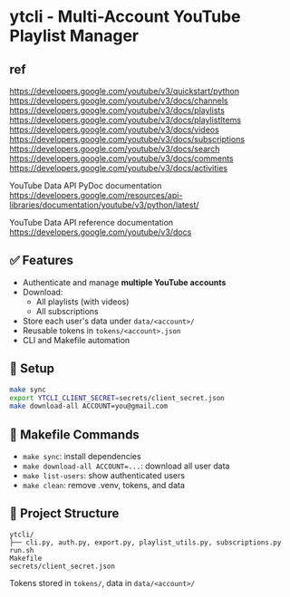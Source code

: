 # ytcli - Multi-Account YouTube Playlist Manager

## ref
https://developers.google.com/youtube/v3/quickstart/python
    https://developers.google.com/youtube/v3/docs/channels
    https://developers.google.com/youtube/v3/docs/playlists
    https://developers.google.com/youtube/v3/docs/playlistItems
    https://developers.google.com/youtube/v3/docs/videos
    https://developers.google.com/youtube/v3/docs/subscriptions
    https://developers.google.com/youtube/v3/docs/search
    https://developers.google.com/youtube/v3/docs/comments
    https://developers.google.com/youtube/v3/docs/activities

YouTube Data API PyDoc documentation      
    https://developers.google.com/resources/api-libraries/documentation/youtube/v3/python/latest/

YouTube Data API reference documentation 
    https://developers.google.com/youtube/v3/docs

## ✅ Features

- Authenticate and manage **multiple YouTube accounts**
- Download:
  - All playlists (with videos)
  - All subscriptions
- Store each user's data under `data/<account>/`
- Reusable tokens in `tokens/<account>.json`
- CLI and Makefile automation

## 🚀 Setup

```bash
make sync
export YTCLI_CLIENT_SECRET=secrets/client_secret.json
make download-all ACCOUNT=you@gmail.com
```

## 🧰 Makefile Commands

- `make sync`: install dependencies
- `make download-all ACCOUNT=...`: download all user data
- `make list-users`: show authenticated users
- `make clean`: remove .venv, tokens, and data

## 📂 Project Structure

```
ytcli/
├── cli.py, auth.py, export.py, playlist_utils.py, subscriptions.py
run.sh
Makefile
secrets/client_secret.json
```

Tokens stored in `tokens/`, data in `data/<account>/`
